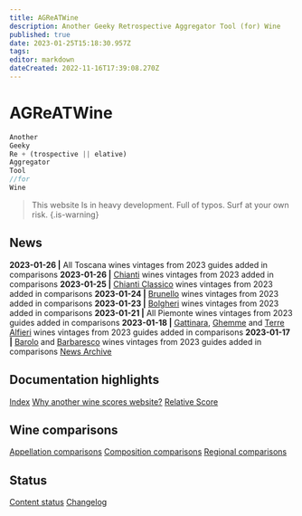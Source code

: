 ```yaml
---
title: AGReATWine
description: Another Geeky Retrospective Aggregator Tool (for) Wine
published: true
date: 2023-01-25T15:18:30.957Z
tags: 
editor: markdown
dateCreated: 2022-11-16T17:39:08.270Z
---
```


# AGReATWine
```javascript
Another
Geeky
Re + (trospective || elative)
Aggregator
Tool 
//for
Wine
```
> This website Is in heavy development. Full of typos. Surf at your own risk.
{.is-warning}

## News
**2023-01-26 |** All Toscana wines vintages from 2023 guides added in comparisons
**2023-01-26 |** [Chianti](/Appellations/Italy/Toscana/DOCG-Chianti.html) wines vintages from 2023 added in comparisons
**2023-01-25 |** [Chianti Classico](/Appellations/Italy/Toscana/DOCG-Chianti-Classico.html) wines vintages from 2023 added in comparisons
**2023-01-24 |** [Brunello](/Appellations/Italy/Toscana/DOCG-Brunello-Di-Montalcino.html) wines vintages from 2023 added in comparisons
**2023-01-23 |** [Bolgheri](/Appellations/Italy/Toscana/DOC-Bolgheri.html) wines vintages from 2023 added in comparisons
**2023-01-21 |** All Piemonte wines vintages from 2023 guides added in comparisons
**2023-01-18 |** [Gattinara](/Appellations/Italy/Piemonte/DOCG-Gattinara.html), [Ghemme](/Appellations/Italy/Piemonte/DOCG-Ghemme.html) and [Terre Alfieri](/Appellations/Italy/Piemonte/DOCG-Terre-Alfieri) wines vintages from 2023 guides added in comparisons
**2023-01-17 |** [Barolo](/Appellations/Italy/Piemonte/DOCG-Barolo.html) and [Barbaresco](/Appellations/Italy/Piemonte/DOCG-Barbaresco.html) wines vintages from 2023 guides added in comparisons
[News Archive](/Documentation/news-archive) 

## Documentation highlights
[Index](/Documentation/index)
[Why another wine scores website?](/Documentation/why-this-website)
[Relative Score](/Documentation/relative-score)

## Wine comparisons
[Appellation comparisons](/appellation-comparisons)
[Composition comparisons](/second-level-comparisons)
[Regional comparisons](/third-level-comparisons)

## Status
[Content status](/Documentation/status)
[Changelog](/Documentation/changelog)